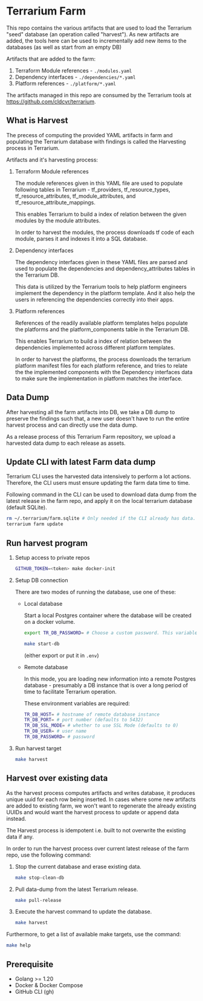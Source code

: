 # Terrarium Farm

This repo contains the various artifacts that are used to load the Terrarium "seed" database (an operation called "harvest"). As new artifacts are added, the tools here can be used to incrementally add new items to the databases (as well as start from an empty DB)

Artifacts that are added to the farm:

1. Terraform Module references - `./modules.yaml`
2. Dependency interfaces - `./dependencies/*.yaml`
3. Platform references - `./platform/*.yaml`

The artifacts managed in this repo are consumed by the Terrarium tools at <https://github.com/cldcvr/terrarium>.

## What is Harvest

The precess of computing the provided YAML artifacts in farm and populating the Terrarium database with findings is called the Harvesting process in Terrarium.

Artifacts and it's harvesting process:

1. Terraform Module references

    The module references given in this YAML file are used to populate following tables in Terrarium - tf_providers, tf_resource_types, tf_resource_attributes, tf_module_attributes, and tf_resource_attribute_mappings.

    This enables Terrarium to build a index of relation between the given modules by the module attributes.

    In order to harvest the modules, the process downloads tf code of each module, parses it and indexes it into a SQL database.

2. Dependency interfaces

    The dependency interfaces given in these YAML files are parsed and used to populate the dependencies and dependency_attributes tables in the Terrarium DB.

    This data is utilized by the Terrarium tools to help platform engineers implement the dependency in the platform template. And it also help the users in referencing the dependencies correctly into their apps.

3. Platform references

    References of the readily available platform templates helps populate the platforms and the platform_components table in the Terrarium DB.

    This enables Terrarium to build a index of relation between the dependencies implemented across different platform templates.

    In order to harvest the platforms, the process downloads the terrarium platform manifest files for each platform reference, and tries to relate the the implemented components with the Dependency interfaces data to make sure the implementation in platform matches the interface.

## Data Dump

After harvesting all the farm artifacts into DB, we take a DB dump to preserve the findings such that, a new user doesn't have to run the entire harvest process and can directly use the data dump.

As a release process of this Terrarium Farm repository, we upload a harvested data dump to each release as assets.

## Update CLI with latest Farm data dump

Terrarium CLI uses the harvested data intensively to perform a lot actions. Therefore, the CLI users must ensure updating the farm data time to time.

Following command in the CLI can be used to download data dump from the latest release in the farm repo, and apply it on the local terrarium database (default SQLite).

```sh
rm ~/.terrarium/farm.sqlite # Only needed if the CLI already has data.
terrarium farm update
```

## Run harvest program

1. Setup access to private repos

    ```sh
    GITHUB_TOKEN=<token> make docker-init
    ```

2. Setup DB connection

   There are two modes of running the database, use one of these:

    - Local database

        Start a local Postgres container where the database will be created on a docker volume.

        ```sh
        export TR_DB_PASSWORD= # Choose a custom password. This variable is used by docker-compose to set password in postgres local server and is used in API to connect to the database

        make start-db
        ```

        (either export or put it in `.env`)

    - Remote database

        In this mode, you are loading new information into a remote Postgres database - presumably a DB instance that is over a long period of time to facilitate Terrarium operation.

        These environment variables are required:

        ```sh
        TR_DB_HOST= # hostname of remote database instance
        TR_DB_PORT= # port number (defaults to 5432)
        TR_DB_SSL_MODE= # whether to use SSL Mode (defaults to 0)
        TR_DB_USER= # user name
        TR_DB_PASSWORD= # password
        ```

3. Run harvest target

    ```sh
    make harvest
    ```

## Harvest over existing data

As the harvest process computes artifacts and writes database, it produces unique uuid for each row being inserted. In cases where some new artifacts are added to existing farm, we won't want to regenerate the already existing UUIDs and would want the harvest process to update or append data instead.

The Harvest process is idempotent i.e. built to not overwrite the existing data if any.

In order to run the harvest process over current latest release of the farm repo, use the following command:

1. Stop the current database and erase existing data.

    ```sh
    make stop-clean-db
    ```

2. Pull data-dump from the latest Terrarium release.

    ```sh
    make pull-release
    ```

3. Execute the harvest command to update the database.

    ```sh
    make harvest
    ```

Furthermore, to get a list of available make targets, use the command:

```sh
make help
```

## Prerequisite

- Golang >= 1.20
- Docker & Docker Compose
- GitHub CLI (gh)
